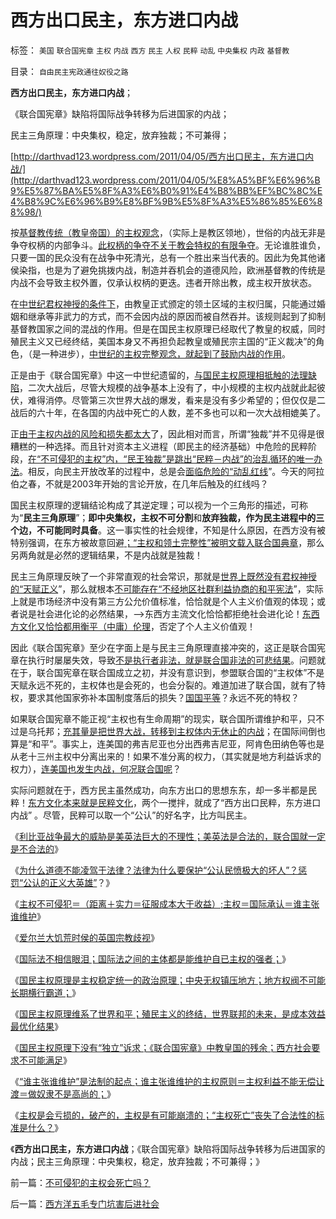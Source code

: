 # 西方出口民主，东方进口内战

标签： `美国` `联合国宪章` `主权` `内战` `西方` `民主` `人权` `民粹` `动乱` `中央集权` `内政` `基督教` 

目录： `自由民主宪政通往奴役之路`

**西方出口民主，东方进口内战**；

《联合国宪章》缺陷将国际战争转移为后进国家的内战；

民主三角原理：中央集权，稳定，放弃独裁；不可兼得；

[http://darthvad123.wordpress.com/2011/04/05/西方出口民主，东方进口内战/](http://darthvad123.wordpress.com/2011/04/05/%E8%A5%BF%E6%96%B9%E5%87%BA%E5%8F%A3%E6%B0%91%E4%B8%BB%EF%BC%8C%E4%B8%9C%E6%96%B9%E8%BF%9B%E5%8F%A3%E5%86%85%E6%88%98/)



按[基督教传统（教皇帝国）的主权观念](../../../2011/4/1/主权从那里来？什么是国际承认.md)，（实际上是教区领地），世俗的内战无非是争夺权柄的内部争斗。[此权柄的争夺不关于教会特权的有限争夺](../../../2011/3/7/《大宪章》是国王对教皇的革命.md)。无论谁胜谁负，只要一国的民众没有在战争中死清光，总有一个胜出来当代表的。因此为免其他诸侯染指，也是为了避免挑拨内战，制造并吞机会的道德风险，欧洲基督教的传统是内战不会导致主权外置，仅承认权柄的更迭。违者开除出教，成主权开放状态。



在[中世纪君权神授的条件下](../../../2011/2/1/人道主义如何构筑君权神授？.md)，由教皇正式颁定的领土区域的主权归属，只能通过婚姻和继承等非武力的方式，而不会因内战的原因而被自然吞并。该规则起到了抑制基督教国家之间的混战的作用。但是在国民主权原理已经取代了教皇的权威，同时殖民主义又已经终结，美国本身又不再担负起教皇或殖民宗主国的“正义裁决”的角色，（是一种进步），[中世纪的主权完整观念，就起到了鼓励内战的作用](../../../2011/3/26/《联合国宪章》法理缺陷鼓励了内战.md)。

正是由于《联合国宪章》中这一中世纪遗留的，[与国民主权原理相抵触的法理缺陷](../../../2011/4/2/国民主权原理就是稳定的统一.md)，二次大战后，尽管大规模的战争基本上没有了，中小规模的主权内战就此起彼伏，难得消停。尽管第三次世界大战的爆发，看来是没有多少希望的；但仅仅是二战后的六十年，在各国的内战中死亡的人数，差不多也可以和一次大战相媲美了。

正[由于主权内战的风险和损失都太大](../../../2011/3/25/非法无正义；不要信仰“内战不可避免”；.md)了，因此相对而言，所谓“独裁”并不见得是很糟糕的一种选择。而且针对资本主义进程（即民主的经济基础）中危险的民粹阶段，[在“不可侵犯的主权”内，“民王独裁”是跳出“民粹－内战”的治乱循环的唯一办法](../../../2011/3/11/光荣革命的敌人和治乱循环.md)。相反，向民主开放改革的过程中，总是会[面临危险的“动乱红线](../../../2011/1/30/如何面对言论开放的危险过渡期和临界红线？.md)”。今天的阿拉伯之春，不就是2003年开始的言论开放，在几年后触及的红线吗？

国民主权原理的逻辑结论构成了其逆定理；可以视为一个三角形的描述，可称为“**民主三角原理**”；**即中央集权，主权不可分割**和**放弃独裁，作为民主进程中的三个边，不可能同时具备**。这一事实性的社会规律，不知是什么原因，在西方没有被特别强调，在东方被故意回避[；“主权和领土完整性”被明文载入联合国典章](../../../2011/3/25/“人权高于主权”与《联合国宪章》的“冲突”.md)，那么另两角就是必然的逻辑结果，不是内战就是独裁！

民主三角原理反映了一个非常直观的社会常识，那就是[世界上既然没有君权神授的“天赋正义](../../../2010/12/22/私有制有无比的优越性;人与人的差异推动社会前进；.md)”，那么就根本[不可能存在“不经地区社群利益协商的和平宪法](../../../2010/11/25/民主就是行省制度向地方市政转变.md)”，实际上就是市场经济中没有第三方公允价值标准，恰恰就是个人主义价值观的体现；或者说是社会进化论的必然结果，——>东西方主流文化恰恰都拒绝社会进化论！[东西方文化又恰恰都用衡平（中庸）伦理](../../../2010/1/29/为什么诚信守约是普适价值观的公平标准.md)，否定了个人主义价值观！

因此《联合国宪章》至少在字面上是与民主三角原理直接冲突的，这正是联合国宪章在执行时屡屡失效，导致[不是执行者非法，就是联合国非法的可悲结果](../../../2011/4/1/美英法“合法打黑”，联合国就不合法.md)。问题就在于，联合国宪章在联合国成立之初，并没有意识到，参盟联合国的“主权体”不是天赋永远不死的，主权体也是会死的，也会分裂的。难道加进了联合国，就有了特权，要求其他国家弥补本国制度落后的损失？[国国平等](../../../2009/2/25/企业破产之&quot;人道主义，国道主义，老板道主义关系&quot;.md)？永远不死的特权？

如果联合国宪章不能正视“主权也有生命周期”的现实，联合国所谓维护和平，只不过是乌托邦；[充其量是把世界大战，转移到主权体内无休止的内战](../../../2011/4/2/国民主权原理维系了世界和平.md)；在国际间倒也算是“和平”。事实上，连美国的弗吉尼亚也分出西弗吉尼亚，阿肯色田纳色等也是从老十三州主权中分离出来的！如果不准分离的权力，（其实就是地方利益诉求的权力），[连美国也发生内战，何况联合国呢](../../../2011/4/2/国际法不相信眼泪，主权无弱者.md)？

实际问题就在于，西方民主虽然成功，向东方出口的思想东东，却一多半都是民粹！[东方文化本来就是民粹文化](../../../2010/12/28/美国的成功很可能是偶然事件.md)，两个一搅拌，就成了“西方出口民粹，东方进口内战”
。尽管，民粹可以取一个“公认”的好名字，比方叫民主。

《[利比亚战争最大的威胁是美英法巨大的不理性；美英法是合法的，联合国就一定是不合法的](../../../2011/4/1/美英法“合法打黑”，联合国就不合法.md)》

《[为什么道德不能凌驾于法律？法律为什么要保护“公认民愤极大的坏人”？惩罚“公认的正义大英雄”](../../../2011/4/1/为什么道德不能凌驾于法律？.md)？》

《[主权不可侵犯＝（距离＋实力＝征服成本大于收益）;主权＝国际承认＝谁主张谁维护](../../../2011/4/1/主权从那里来？什么是国际承认.md)》

《[爱尔兰大饥荒时侯的英国宗教歧视](../../../2011/4/2/爱尔兰大饥荒时侯的英国宗教歧视.md)》

《[国际法不相信眼泪；国际法之间的主体都是能维护自已主权的强者；](../../../2011/4/2/国际法不相信眼泪，主权无弱者.md)》

《[国民主权原理是主权稳定统一的政治原理；中央无权镇压地方；地方权阀不可能长期横行霸道；](../../../2011/4/2/国民主权原理就是稳定的统一.md)》

《[国民主权原理维系了世界和平；殖民主义的终结，世界联邦的未来，是成本效益最优化结果](../../../2011/4/2/国民主权原理维系了世界和平.md)》

《[国民主权原理下没有“独立”诉求；《联合国宪章》中教皇国的残余；西方社会要求不可能满足](../../../2011/4/3/国民主权原理下没有“独立”诉求.md)》

《[“谁主张谁维护”是法制的起点；谁主张谁维护的主权原则＝主权利益不能无偿让渡＝做奴隶不是高尚的；](../../../2011/4/3/“谁主张谁维护”是法制的起点.md)》

《[主权是会亏损的，破产的，主权是有可能崩溃的；“主权死亡”丧失了合法性的标准是什么？](../../../2011/4/3/不可侵犯的主权会死亡吗？.md)》

《**西方出口民主，东方进口内战**；《联合国宪章》缺陷将国际战争转移为后进国家的内战；民主三角原理：中央集权，稳定，放弃独裁；不可兼得；》

前一篇：[不可侵犯的主权会死亡吗？](../../../2011/4/3/不可侵犯的主权会死亡吗？.md)

后一篇：[西方洋五毛专门坑害后进社会](../../../2011/4/5/西方洋五毛专门坑害后进社会.md)